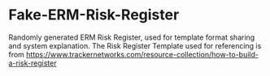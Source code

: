 # Fake-ERM-Risk-Register
Randomly generated ERM Risk Register, used for template format sharing and system explanation. 
The Risk Register Template used for referencing is from
https://www.trackernetworks.com/resource-collection/how-to-build-a-risk-register
